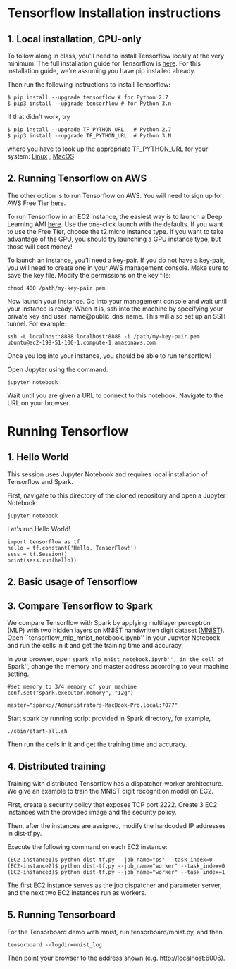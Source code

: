 # Tensorflow Installation instructions

## 1. Local installation, CPU-only
To follow along in class, you'll need to install Tensorflow locally at the very minimum. The full installation guide for Tensorflow is [here](https://www.tensorflow.org/install/).
For this installation guide, we're assuming you have pip installed already.

Then run the following instructions to install Tensorflow:
```
$ pip install --upgrade tensorflow # for Python 2.7
$ pip3 install --upgrade tensorflow # for Python 3.n
```
If that didn't work, try
```
$ pip install --upgrade TF_PYTHON_URL   # Python 2.7
$ pip3 install --upgrade TF_PYTHON_URL  # Python 3.N 
```
where you have to look up the appropriate TF_PYTHON_URL for your system:
[Linux](https://www.tensorflow.org/install/install_linux#the_url_of_the_tensorflow_python_package)
,
[MacOS](https://www.tensorflow.org/install/install_mac#the_url_of_the_tensorflow_python_package)

## 2. Running Tensorflow on AWS
The other option is to run Tensorflow on AWS. You will need to sign up for AWS Free Tier [here](https://aws.amazon.com/free/).

To run Tensorflow in an EC2 instance, the easiest way is to launch a Deep Learning AMI [here](https://aws.amazon.com/marketplace/pp/B06VSPXKDX?qid=1494286814487&sr=0-2&ref_=srh_res_product_title).
Use the one-click launch with the defaults. If you want to use the Free Tier, choose the t2.micro instance type. If you want to take advantage of the GPU, you should try launching a GPU instance type, but those will cost money! 

To launch an instance, you'll need a key-pair. If you do not have a key-pair, you will need to create one in your AWS management console. Make sure to save the key file. Modify the permissions on the key file:
```
chmod 400 /path/my-key-pair.pem
```

Now launch your instance. Go into your management console and wait until your instance is ready. When it is, ssh into the machine by specifying your private key and user_name@public_dns_name. This will also set up an SSH tunnel.
For example:
```
ssh -L localhost:8888:localhost:8888 -i /path/my-key-pair.pem ubuntu@ec2-198-51-100-1.compute-1.amazonaws.com
```

Once you log into your instance, you should be able to run tensorflow!

Open Jupyter using the command:
```
jupyter notebook
```

Wait until you are given a URL to connect to this notebook. Navigate to the URL on your browser.


# Running Tensorflow

## 1. Hello World

This session uses Jupyter Notebook and requires local installation of Tensorflow and Spark. 

First, navigate to this directory of the cloned repository and open a Jupyter Notebook:
```
jupyter notebook
```
Let's run Hello World!
```
import tensorflow as tf
hello = tf.constant('Hello, TensorFlow!')
sess = tf.Session()
print(sess.run(hello))
```

## 2. Basic usage of Tensorflow

## 3. Compare Tensorflow to Spark

We compare Tensorflow with Spark by applying multilayer perceptron (MLP) with two hidden layers on MNIST handwritten digit dataset ([MNIST](http://yann.lecun.com/exdb/mnist/)). 
Open ``tensorflow_mlp_mnist_notebook.ipynb'' in your Jupyter Notebook and run the cells in it and get the training time and accuracy.

In your browser, open ``spark_mlp_mnist_notebook.ipynb'', in the cell of ``Spark'', change the memory and master address according to your machine setting.
```
#set memory to 3/4 memory of your machine
conf.set("spark.executor.memory", "12g")
```
```
master="spark://Administrators-MacBook-Pro.local:7077"
```

Start spark by running script provided in Spark directory, for example,
```
./sbin/start-all.sh
```

Then run the cells in it and get the training time and accuracy.


## 4. Distributed training
Training with distributed Tensorflow has a dispatcher-worker architecture. We give an example to train the MNIST digit recognition model on EC2. 

First, create a security policy that exposes TCP port 2222. Create 3 EC2 instances with the provided image and the security policy. 

Then, after the instances are assigned, modify the hardcoded IP addresses in dist-tf.py. 

Execute the following command on each EC2 instance:

```
(EC2-instance1)$ python dist-tf.py --job_name="ps" --task_index=0 
(EC2-instance2)$ python dist-tf.py --job_name="worker" --task_index=0 
(EC2-instance3)$ python dist-tf.py --job_name="worker" --task_index=1 
```

The first EC2 instance serves as the job dispatcher and parameter server, and the next two EC2 instances run as workers. 


## 5. Running Tensorboard

For the Tensorboard demo with mnist, run tensorboard/mnist.py, and then
```
tensorboard --logdir=mnist_log
```
Then point your browser to the address shown (e.g. http://localhost:6006).
